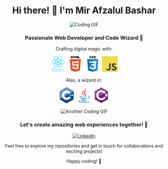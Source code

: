 <h1 align="center">Hi there! 👋 I'm Mir Afzalul Bashar</h1>

<p align="center">
  <img src="[https://i.gifer.com/39Cg.gif](https://www.google.com/url?sa=i&url=https%3A%2F%2Fmedium.com%2Flinkapi-solutions%2Fhow-to-reach-developer-experience-supreme-level-part-one-ed87015af29f&psig=AOvVaw1w20a2JNyhSUGZVhOQrR-F&ust=1698303472744000&source=images&cd=vfe&opi=89978449&ved=0CBAQjRxqFwoTCLCAxcvPkIIDFQAAAAAdAAAAABAf)" alt="Coding GIF" width="400">
  
</p>

<h3 align="center">Passionate Web Developer and Code Wizard 🚀</h3>

<p align="center">Crafting digital magic with:</p>

<p align="center">
  <img src="https://github.com/devicons/devicon/raw/master/icons/react/react-original-wordmark.svg" alt="React" width="50" height="50">
  <img src="https://github.com/devicons/devicon/raw/master/icons/html5/html5-original-wordmark.svg" alt="HTML5" width="50" height="50">
  <img src="https://github.com/devicons/devicon/raw/master/icons/css3/css3-original-wordmark.svg" alt="CSS3" width="50" height="50">
  <img src="https://github.com/devicons/devicon/raw/master/icons/javascript/javascript-original.svg" alt="JavaScript" width="50" height="50">
</p>

<p align="center">Also, a wizard in:</p>

<p align="center">
  <img src="https://github.com/devicons/devicon/raw/master/icons/cplusplus/cplusplus-original.svg" alt="C++" width="50" height="50">
  <img src="https://github.com/devicons/devicon/raw/master/icons/java/java-original.svg" alt="Java" width="50" height="50">
  <img src="https://github.com/devicons/devicon/raw/master/icons/csharp/csharp-original.svg" alt="C#" width="50" height="50">
</p>

<p align="center">
  <img src="https://github.com/yourusername/yourrepository/raw/main/your-another-gif-animation.gif" alt="Another Coding GIF" width="400">
</p>

<h3 align="center">Let's create amazing web experiences together! 🌟</h3>

<p align="center">
  <a href="https://www.linkedin.com/in/yourprofile">
    <img src="https://img.shields.io/badge/-Connect%20on%20LinkedIn-blue?style=for-the-badge&logo=linkedin&logoColor=white" alt="LinkedIn">
  </a>
</p>

<p align="center">Feel free to explore my repositories and get in touch for collaborations and exciting projects!</p>

<p align="center">Happy coding! 🚀</p>
